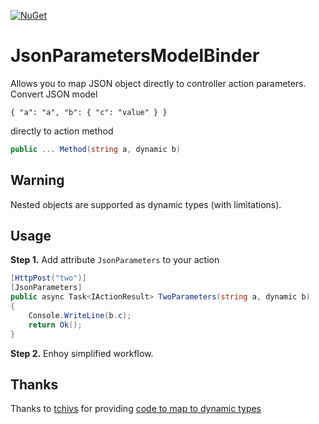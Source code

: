 [![NuGet](https://img.shields.io/nuget/v/JsonParametersModelBinder)](https://www.nuget.org/packages/JsonParametersModelBinder)
# JsonParametersModelBinder
Allows you to map JSON object directly to controller action parameters.
Convert JSON model 
```
{ "a": "a", "b": { "c": "value" } }
``` 
directly to action method
```C#
public ... Method(string a, dynamic b)
```

## Warning ##
Nested objects are supported as dynamic types (with limitations).

## Usage
**Step 1.**
Add attribute `JsonParameters` to your action
```C#
[HttpPost("two")]
[JsonParameters]
public async Task<IActionResult> TwoParameters(string a, dynamic b)
{
    Console.WriteLine(b.c);
    return Ok();
}
```
**Step 2.**
Enhoy simplified workflow.

## Thanks
Thanks to [tchivs](https://github.com/tchivs) for providing [code to map to dynamic types](https://github.com/dotnet/runtime/issues/29690#issuecomment-571969037)
